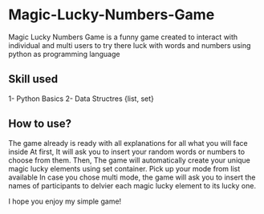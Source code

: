 # Magic-Lucky-Numbers-Game
Magic Lucky Numbers Game is a funny game created to interact with individual and multi users to try there luck with words and numbers using python as programming language
## Skill used
1- Python Basics 
2- Data Structres {list, set}
## How to use?
The game already is ready with all explanations for all what you will face inside 
At first, It will ask you to insert your random words or numbers to choose from them.
Then, The game will automatically create your unique magic lucky elements using set container.
Pick up your mode from list available 
In case you chose multi mode, the game will ask you to insert the names of participants to delvier each magic lucky element to its lucky one.

I hope you enjoy my simple game!
